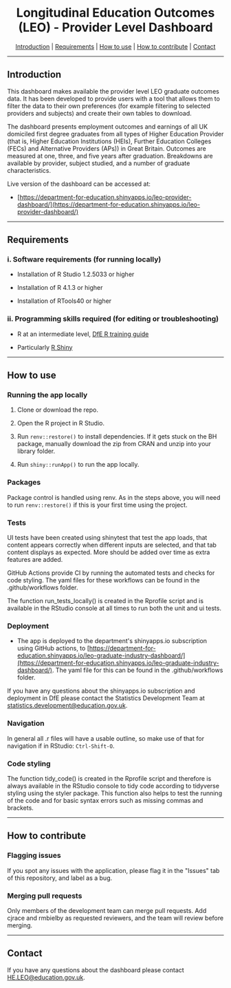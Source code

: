 <h1 align="center">
  <br>
Longitudinal Education Outcomes (LEO) - Provider Level Dashboard
  <br>
</h1>

<p align="center">
  <a href="#introduction">Introduction</a> |
  <a href="#requirements">Requirements</a> |
  <a href="#how-to-use">How to use</a> |
  <a href="#how-to-contribute">How to contribute</a> |
  <a href="#contact">Contact</a>
</p>

---

## Introduction 

This dashboard makes available the provider level LEO graduate outcomes data. It has been developed to provide users with a tool that allows them to filter the data to their own preferences (for example filtering to selected providers and subjects) and create their own tables to download.

The dashboard presents employment outcomes and earnings of all UK domiciled first degree graduates from all types of Higher Education Provider (that is, Higher Education Institutions (HEIs), Further Education Colleges (FECs) and Alternative Providers (APs)) in Great Britain. Outcomes are measured at one, three, and five years after graduation. Breakdowns are available by provider, subject studied, and a number of graduate characteristics.

Live version of the dashboard can be accessed at:

- [https://department-for-education.shinyapps.io/leo-provider-dashboard/](https://department-for-education.shinyapps.io/leo-provider-dashboard/)

---

## Requirements

### i. Software requirements (for running locally)

- Installation of R Studio 1.2.5033 or higher

- Installation of R 4.1.3 or higher

- Installation of RTools40 or higher

### ii. Programming skills required (for editing or troubleshooting)

- R at an intermediate level, [DfE R training guide](https://dfe-analytical-services.github.io/r-training-course/)

- Particularly [R Shiny](https://shiny.rstudio.com/)
  
---

## How to use

### Running the app locally

1. Clone or download the repo. 

2. Open the R project in R Studio.

3. Run `renv::restore()` to install dependencies. If it gets stuck on the BH package, manually download the zip from CRAN and unzip into your library folder.

4. Run `shiny::runApp()` to run the app locally.


### Packages

Package control is handled using renv. As in the steps above, you will need to run `renv::restore()` if this is your first time using the project.

### Tests

UI tests have been created using shinytest that test the app loads, that content appears correctly when different inputs are selected, and that tab content displays as expected. More should be added over time as extra features are added.

GitHub Actions provide CI by running the automated tests and checks for code styling. The yaml files for these workflows can be found in the .github/workflows folder.

The function run_tests_locally() is created in the Rprofile script and is available in the RStudio console at all times to run both the unit and ui tests.

### Deployment

- The app is deployed to the department's shinyapps.io subscription using GitHub actions, to [https://department-for-education.shinyapps.io/leo-graduate-industry-dashboard/](https://department-for-education.shinyapps.io/leo-graduate-industry-dashboard/). The yaml file for this can be found in the .github/workflows folder.

If you have any questions about the shinyapps.io subscription and deployment in DfE please contact the Statistics Development Team at [statistics.development@education.gov.uk](mailto:statistics.development@education.gov.uk).

### Navigation

In general all .r files will have a usable outline, so make use of that for navigation if in RStudio: `Ctrl-Shift-O`.

### Code styling 

The function tidy_code() is created in the Rprofile script and therefore is always available in the RStudio console to tidy code according to tidyverse styling using the styler package. This function also helps to test the running of the code and for basic syntax errors such as missing commas and brackets.


---

## How to contribute

### Flagging issues

If you spot any issues with the application, please flag it in the "Issues" tab of this repository, and label as a bug.

### Merging pull requests

Only members of the development team can merge pull requests. Add cjrace and rmbielby as requested reviewers, and the team will review before merging.

---

## Contact

If you have any questions about the dashboard please contact [HE.LEO@education.gov.uk](mailto:HE.LEO@education.gov.uk).
